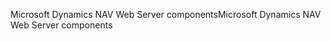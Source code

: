 <span data-ttu-id="34ff0-101">Microsoft Dynamics NAV Web Server components</span><span class="sxs-lookup"><span data-stu-id="34ff0-101">Microsoft Dynamics NAV Web Server components</span></span>
